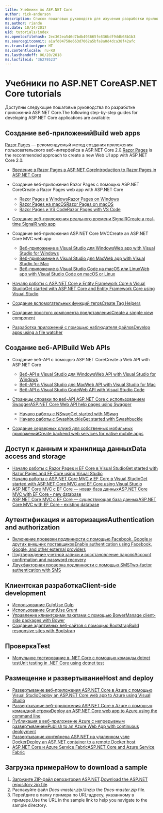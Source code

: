 ```yaml
---
title: Учебники по ASP.NET Core
author: rick-anderson
description: Список пошаговых руководств для изучения разработки приложений ASP.NET Core.
ms.author: riande
ms.date: 10/14/2017
uid: tutorials/index
ms.openlocfilehash: 2ec362ea546d7bdb493665fe836bdf9ddb68b1b3
ms.sourcegitcommit: a1afd04758e663d7062a5bfa8a0d4dca38f42afc
ms.translationtype: HT
ms.contentlocale: ru-RU
ms.lasthandoff: 06/20/2018
ms.locfileid: "36279523"
---
```

# <a name="aspnet-core-tutorials"></a><span data-ttu-id="e411d-103">Учебники по ASP.NET Core</span><span class="sxs-lookup"><span data-stu-id="e411d-103">ASP.NET Core tutorials</span></span>

<span data-ttu-id="e411d-104">Доступны следующие пошаговые руководства по разработке приложений ASP.NET Core.</span><span class="sxs-lookup"><span data-stu-id="e411d-104">The following step-by-step guides for developing ASP.NET Core applications are available:</span></span>

## <a name="build-web-apps"></a><span data-ttu-id="e411d-105">Создание веб-приложений</span><span class="sxs-lookup"><span data-stu-id="e411d-105">Build web apps</span></span>

<span data-ttu-id="e411d-106">[Razor Pages](xref:razor-pages/index) — рекомендуемый метод создания приложения пользовательского веб-интерфейса в ASP.NET Core 2.0.</span><span class="sxs-lookup"><span data-stu-id="e411d-106">[Razor Pages](xref:razor-pages/index) is the recommended approach to create a new Web UI app with ASP.NET Core 2.0.</span></span>

* [<span data-ttu-id="e411d-107">Введение в Razor Pages в ASP.NET Core</span><span class="sxs-lookup"><span data-stu-id="e411d-107">Introduction to Razor Pages in ASP.NET Core</span></span>](xref:razor-pages/index)
* <span data-ttu-id="e411d-108">Создание веб-приложения Razor Pages с помощью ASP.NET Core</span><span class="sxs-lookup"><span data-stu-id="e411d-108">Create a Razor Pages web app with ASP.NET Core</span></span>

   * [<span data-ttu-id="e411d-109">Razor Pages в Windows</span><span class="sxs-lookup"><span data-stu-id="e411d-109">Razor Pages on Windows</span></span>](xref:tutorials/razor-pages/index)
   * [<span data-ttu-id="e411d-110">Razor Pages на macOS</span><span class="sxs-lookup"><span data-stu-id="e411d-110">Razor Pages on macOS</span></span>](xref:tutorials/razor-pages-mac/index)
   * [<span data-ttu-id="e411d-111">Razor Pages и VS Code</span><span class="sxs-lookup"><span data-stu-id="e411d-111">Razor Pages with VS Code</span></span>](xref:tutorials/razor-pages-vsc/index)  

* [<span data-ttu-id="e411d-112">Создание веб-приложения реального времени SignalR</span><span class="sxs-lookup"><span data-stu-id="e411d-112">Create a real-time SignalR web app</span></span>](xref:tutorials/signalr)

* <span data-ttu-id="e411d-113">Создание веб-приложения ASP.NET Core MVC</span><span class="sxs-lookup"><span data-stu-id="e411d-113">Create an ASP.NET Core MVC web app</span></span>

   * [<span data-ttu-id="e411d-114">Веб-приложение в Visual Studio для Windows</span><span class="sxs-lookup"><span data-stu-id="e411d-114">Web app with Visual Studio for Windows</span></span>](xref:tutorials/first-mvc-app/index)
   * [<span data-ttu-id="e411d-115">Веб-приложение в Visual Studio для Mac</span><span class="sxs-lookup"><span data-stu-id="e411d-115">Web app with Visual Studio for Mac</span></span>](xref:tutorials/first-mvc-app-mac/index)
   * [<span data-ttu-id="e411d-116">Веб-приложение в Visual Studio Code на macOS или Linux</span><span class="sxs-lookup"><span data-stu-id="e411d-116">Web app with Visual Studio Code on macOS or Linux</span></span>](xref:tutorials/first-mvc-app-xplat/index)

* [<span data-ttu-id="e411d-117">Начало работы с ASP.NET Core и Entity Framework Core в Visual Studio</span><span class="sxs-lookup"><span data-stu-id="e411d-117">Get started with ASP.NET Core and Entity Framework Core using Visual Studio</span></span>](xref:data/ef-mvc/index)
* [<span data-ttu-id="e411d-118">Создание вспомогательных функций тегов</span><span class="sxs-lookup"><span data-stu-id="e411d-118">Create Tag Helpers</span></span>](xref:mvc/views/tag-helpers/authoring)
* [<span data-ttu-id="e411d-119">Создание простого компонента представления</span><span class="sxs-lookup"><span data-stu-id="e411d-119">Create a simple view component</span></span>](xref:mvc/views/view-components#walkthrough-creating-a-simple-view-component)
* [<span data-ttu-id="e411d-120">Разработка приложений с помощью наблюдателя файлов</span><span class="sxs-lookup"><span data-stu-id="e411d-120">Develop apps using a file watcher</span></span>](xref:tutorials/dotnet-watch)

## <a name="build-web-apis"></a><span data-ttu-id="e411d-121">Создание веб-API</span><span class="sxs-lookup"><span data-stu-id="e411d-121">Build Web APIs</span></span>

* <span data-ttu-id="e411d-122">Создание веб-API с помощью ASP.NET Core</span><span class="sxs-lookup"><span data-stu-id="e411d-122">Create a Web API with ASP.NET Core</span></span>

  * [<span data-ttu-id="e411d-123">Веб-API в Visual Studio для Windows</span><span class="sxs-lookup"><span data-stu-id="e411d-123">Web API with Visual Studio for Windows</span></span>](xref:tutorials/first-web-api)
  * [<span data-ttu-id="e411d-124">Веб-API в Visual Studio для Mac</span><span class="sxs-lookup"><span data-stu-id="e411d-124">Web API with Visual Studio for Mac</span></span>](xref:tutorials/first-web-api-mac)
  * [<span data-ttu-id="e411d-125">Веб-API в Visual Studio Code</span><span class="sxs-lookup"><span data-stu-id="e411d-125">Web API with Visual Studio Code</span></span>](xref:tutorials/web-api-vsc)

* [<span data-ttu-id="e411d-126">Страницы справки по веб-API ASP.NET Core с использованием Swagger</span><span class="sxs-lookup"><span data-stu-id="e411d-126">ASP.NET Core Web API help pages using Swagger</span></span>](xref:tutorials/web-api-help-pages-using-swagger)
  * [<span data-ttu-id="e411d-127">Начало работы с NSwag</span><span class="sxs-lookup"><span data-stu-id="e411d-127">Get started with NSwag</span></span>](xref:tutorials/get-started-with-nswag)
  * [<span data-ttu-id="e411d-128">Начало работы с Swashbuckle</span><span class="sxs-lookup"><span data-stu-id="e411d-128">Get started with Swashbuckle</span></span>](xref:tutorials/get-started-with-swashbuckle)

* [<span data-ttu-id="e411d-129">Создание серверных служб для собственных мобильных приложений</span><span class="sxs-lookup"><span data-stu-id="e411d-129">Create backend web services for native mobile apps</span></span>](xref:mobile/native-mobile-backend)

## <a name="data-access-and-storage"></a><span data-ttu-id="e411d-130">Доступ к данным и хранилища данных</span><span class="sxs-lookup"><span data-stu-id="e411d-130">Data access and storage</span></span>

* [<span data-ttu-id="e411d-131">Начало работы с Razor Pages и EF Core в Visual Studio</span><span class="sxs-lookup"><span data-stu-id="e411d-131">Get started with Razor Pages and EF Core using Visual Studio</span></span>](xref:data/ef-rp/intro)
* [<span data-ttu-id="e411d-132">Начало работы с ASP.NET Core MVC и EF Core в Visual Studio</span><span class="sxs-lookup"><span data-stu-id="e411d-132">Get started with ASP.NET Core MVC and EF Core using Visual Studio</span></span>](xref:data/ef-mvc/index)
* [<span data-ttu-id="e411d-133">ASP.NET Core MVC с EF Core — новая база данных</span><span class="sxs-lookup"><span data-stu-id="e411d-133">ASP.NET Core MVC with EF Core - new database</span></span>](/ef/core/get-started/aspnetcore/new-db)
* [<span data-ttu-id="e411d-134">ASP.NET Core MVC с EF Core — существующая база данных</span><span class="sxs-lookup"><span data-stu-id="e411d-134">ASP.NET Core MVC with EF Core - existing database</span></span>](/ef/core/get-started/aspnetcore/existing-db)

## <a name="authentication-and-authorization"></a><span data-ttu-id="e411d-135">Аутентификация и авторизация</span><span class="sxs-lookup"><span data-stu-id="e411d-135">Authentication and authorization</span></span>

* [<span data-ttu-id="e411d-136">Включение проверки подлинности с помощью Facebook, Google и других внешних поставщиков</span><span class="sxs-lookup"><span data-stu-id="e411d-136">Enable authentication using Facebook, Google, and other external providers</span></span>](xref:security/authentication/social/index)
* [<span data-ttu-id="e411d-137">Подтверждение учетной записи и восстановление пароля</span><span class="sxs-lookup"><span data-stu-id="e411d-137">Account confirmation and password recovery</span></span>](xref:security/authentication/accconfirm)
* [<span data-ttu-id="e411d-138">Двухфакторная проверка подлинности с помощью SMS</span><span class="sxs-lookup"><span data-stu-id="e411d-138">Two-factor authentication with SMS</span></span>](xref:security/authentication/2fa)

## <a name="client-side-development"></a><span data-ttu-id="e411d-139">Клиентская разработка</span><span class="sxs-lookup"><span data-stu-id="e411d-139">Client-side development</span></span>

* [<span data-ttu-id="e411d-140">Использование Gulp</span><span class="sxs-lookup"><span data-stu-id="e411d-140">Use Gulp</span></span>](xref:client-side/using-gulp)
* [<span data-ttu-id="e411d-141">Использование Grunt</span><span class="sxs-lookup"><span data-stu-id="e411d-141">Use Grunt</span></span>](xref:client-side/using-grunt)
* [<span data-ttu-id="e411d-142">Управление клиентскими пакетами с помощью Bower</span><span class="sxs-lookup"><span data-stu-id="e411d-142">Manage client-side packages with Bower</span></span>](xref:client-side/bower)
* [<span data-ttu-id="e411d-143">Создание адаптивных веб-сайтов с помощью Bootstrap</span><span class="sxs-lookup"><span data-stu-id="e411d-143">Build responsive sites with Bootstrap</span></span>](xref:client-side/bootstrap)

## <a name="test"></a><span data-ttu-id="e411d-144">Проверка</span><span class="sxs-lookup"><span data-stu-id="e411d-144">Test</span></span>

* [<span data-ttu-id="e411d-145">Модульное тестирование в .NET Core с помощью команды dotnet test</span><span class="sxs-lookup"><span data-stu-id="e411d-145">Unit testing in .NET Core using dotnet test</span></span>](/dotnet/articles/core/testing/unit-testing-with-dotnet-test)

## <a name="host-and-deploy"></a><span data-ttu-id="e411d-146">Размещение и развертывание</span><span class="sxs-lookup"><span data-stu-id="e411d-146">Host and deploy</span></span>

* [<span data-ttu-id="e411d-147">Развертывание веб-приложения ASP.NET Core в Azure с помощью Visual Studio</span><span class="sxs-lookup"><span data-stu-id="e411d-147">Deploy an ASP.NET Core web app to Azure using Visual Studio</span></span>](xref:tutorials/publish-to-azure-webapp-using-vs)
* [<span data-ttu-id="e411d-148">Развертывание веб-приложения ASP.NET Core в Azure с помощью командной строки</span><span class="sxs-lookup"><span data-stu-id="e411d-148">Deploy an ASP.NET Core web app to Azure using the command line</span></span>](xref:tutorials/publish-to-azure-webapp-using-cli)
* [<span data-ttu-id="e411d-149">Публикация в веб-приложение Azure с непрерывным развертыванием</span><span class="sxs-lookup"><span data-stu-id="e411d-149">Publish to an Azure Web App with continuous deployment</span></span>](xref:host-and-deploy/azure-apps/azure-continuous-deployment)
* [<span data-ttu-id="e411d-150">Развертывание контейнера ASP.NET на удаленном узле Docker</span><span class="sxs-lookup"><span data-stu-id="e411d-150">Deploy an ASP.NET container to a remote Docker host</span></span>](/azure/vs-azure-tools-docker-hosting-web-apps-in-docker)
* [<span data-ttu-id="e411d-151">ASP.NET Core и Azure Service Fabric</span><span class="sxs-lookup"><span data-stu-id="e411d-151">ASP.NET Core and Azure Service Fabric</span></span>](/azure/service-fabric/service-fabric-add-a-web-frontend)

<a name="download"></a>
## <a name="how-to-download-a-sample"></a><span data-ttu-id="e411d-152">Загрузка примера</span><span class="sxs-lookup"><span data-stu-id="e411d-152">How to download a sample</span></span>

1. <span data-ttu-id="e411d-153">[Загрузите ZIP-файл репозитория ASP.NET](https://codeload.github.com/aspnet/Docs/zip/master).</span><span class="sxs-lookup"><span data-stu-id="e411d-153">[Download the ASP.NET repository zip file](https://codeload.github.com/aspnet/Docs/zip/master).</span></span>
1. <span data-ttu-id="e411d-154">Распакуйте файл *Docs-master.zip*.</span><span class="sxs-lookup"><span data-stu-id="e411d-154">Unzip the *Docs-master.zip* file.</span></span>
1. <span data-ttu-id="e411d-155">Перейдите в папку примера по URL-адресу, указанному в примере.</span><span class="sxs-lookup"><span data-stu-id="e411d-155">Use the URL in the sample link to help you navigate to the sample directory.</span></span>
